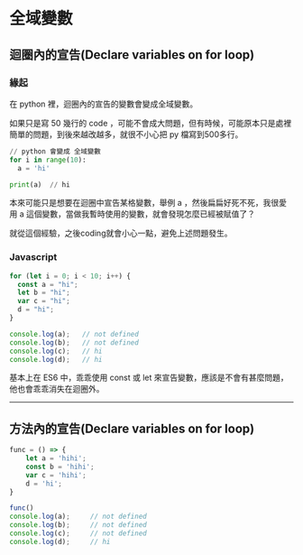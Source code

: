 # 全域變數

## 迴圈內的宣告(Declare variables on for loop)

### 緣起

在 python 裡，迴圈內的宣告的變數會變成全域變數。

如果只是寫 50 幾行的 code ，可能不會成大問題，但有時候，可能原本只是處裡簡單的問題，到後來越改越多，就很不小心把 py 檔寫到500多行。

```python
// python 會變成 全域變數
for i in range(10):
  a = 'hi'

print(a)  // hi
```

本來可能只是想要在迴圈中宣告某格變數，舉例 a ，然後扁扁好死不死，我很愛用 a 這個變數，當做我暫時使用的變數，就會發現怎麼已經被賦值了？

就從這個經驗，之後coding就會小心一點，避免上述問題發生。

### Javascript

```javascript
for (let i = 0; i < 10; i++) {
  const a = "hi";
  let b = "hi";
  var c = "hi";
  d = "hi";
}

console.log(a);   // not defined
console.log(b);   // not defined
console.log(c);   // hi
console.log(d);   // hi
```

基本上在 ES6 中，乖乖使用 const 或 let 來宣告變數，應該是不會有甚麼問題，他也會乖乖消失在迴圈外。

---

## 方法內的宣告(Declare variables on for loop)

```javascript
func = () => {
    let a = 'hihi';
    const b = 'hihi';
    var c = 'hihi';
    d = 'hi';
}

func()
console.log(a);     // not defined
console.log(b);     // not defined
console.log(c);     // not defined
console.log(d);     // hi
```
